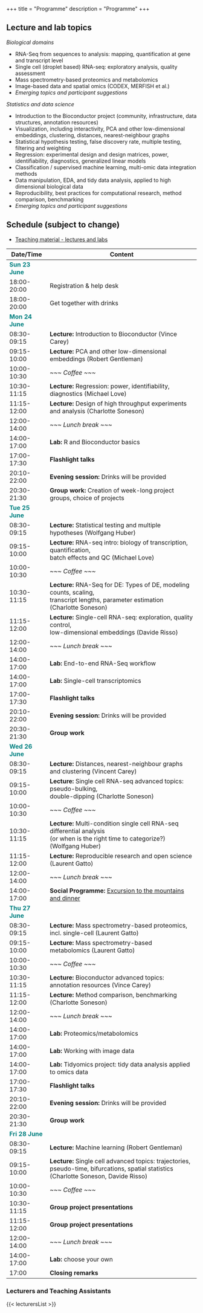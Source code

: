 +++
title = "Programme"
description = "Programme"
+++

## Lecture and lab topics

*Biological domains*

- RNA-Seq from sequences to analysis: mapping, quantification at gene and transcript level
- Single cell (droplet based) RNA-seq: exploratory analysis, quality assessment
- Mass spectrometry-based proteomics and metabolomics
- Image-based data and spatial omics (CODEX, MERFISH et al.)
- *Emerging topics and participant suggestions*

*Statistics and data science*

- Introduction to the Bioconductor project (community, infrastructure, data structures, annotation resources)
- Visualization, including interactivity, PCA and other low-dimensional embeddings, clustering, distances, nearest-neighbour graphs
- Statistical hypothesis testing, false discovery rate, multiple testing, filtering and weighting
- Regression: experimental design and design matrices, power, identifiability, diagnostics, generalized linear models
- Classification / supervised machine learning, multi-omic data integration methods
- Data manipulation, EDA, and tidy data analysis, applied to high dimensional biological data
- Reproducibility, best practices for computational research, method comparison, benchmarking
- *Emerging topics and participant suggestions*

## Schedule (subject to change)

* [Teaching material - lectures and labs](https://github.com/Bioconductor/CSAMA)

| Date/Time   | Content |
|-------------|---------|
| <font color="teal">**Sun 23 June**</font> | | <!-- Sunday -->
| 18:00-20:00 | Registration & help desk |
| 18:00-20:00 | Get together with drinks |
| <font color="teal">**Mon 24 June**</font> | | <!-- Monday -->
| 08:30-09:15 | **Lecture:** Introduction to Bioconductor (Vince Carey) |
| 09:15-10:00 | **Lecture:** PCA and other low-dimensional embeddings (Robert Gentleman) |
| 10:00-10:30 | *~~~ Coffee ~~~* |
| 10:30-11:15 | **Lecture:** Regression: power, identifiability, diagnostics (Michael Love) |
| 11:15-12:00 | **Lecture:** Design of high throughput experiments and analysis (Charlotte Soneson) |
| 12:00-14:00 | *~~~ Lunch break ~~~* |
| 14:00-17:00 | **Lab:** R and Bioconductor basics |
| 17:00-17:30 | **Flashlight talks** |
| 20:10-22:00 | **Evening session:** Drinks will be provided |
| 20:30-21:30 |	**Group work:** Creation of week-long project groups, choice of projects |
| <font color="teal">**Tue 25 June**</font> | | <!-- Tuesday -->
| 08:30-09:15 | **Lecture:** Statistical testing and multiple hypotheses (Wolfgang Huber) |
| 09:15-10:00 | **Lecture:** RNA-seq intro: biology of transcription, quantification, <br/> batch effects and QC (Michael Love) |
| 10:00-10:30 | *~~~ Coffee ~~~* |
| 10:30-11:15 | **Lecture:** RNA-Seq for DE: Types of DE, modeling counts, scaling, <br/> transcript lengths, parameter estimation (Charlotte Soneson) |
| 11:15-12:00 | **Lecture:** Single-cell RNA-seq: exploration, quality control, <br/> low-dimensional embeddings (Davide Risso) |
| 12:00-14:00 | *~~~ Lunch break ~~~* |
| 14:00-17:00 | **Lab:** End-to-end RNA-Seq workflow |
| 14:00-17:00 | **Lab:** Single-cell transcriptomics |
| 17:00-17:30 | **Flashlight talks** |
| 20:10-22:00 | **Evening session:** Drinks will be provided |
| 20:30-21:30 |	**Group work** |
| <font color="teal">**Wed 26 June**</font> | | <!-- Wednesday -->
| 08:30-09:15 | **Lecture:** Distances, nearest-neighbour graphs and clustering (Vincent Carey) |
| 09:15-10:00 | **Lecture:** Single cell RNA-seq advanced topics: pseudo-bulking, <br/> double-dipping (Charlotte Soneson) |
| 10:00-10:30 | *~~~ Coffee ~~~* |
| 10:30-11:15 | **Lecture:** Multi-condition single cell RNA-seq differential analysis<br/> (or when is the right time to categorize?) (Wolfgang Huber) |
| 11:15-12:00 | **Lecture:** Reproducible research and open science (Laurent Gatto) |
| 12:00-14:00 | *~~~ Lunch break ~~~* |
| 14:00-17:00 | **Social Programme:** [Excursion to the mountains and dinner](about/#social) |
| <font color="teal">**Thu 27 June**</font> | | <!-- Thursday -->
| 08:30-09:15 | **Lecture:** Mass spectrometry-based proteomics, incl. single-cell (Laurent Gatto) |
| 09:15-10:00 | **Lecture:** Mass spectrometry-based metabolomics (Laurent Gatto) |
| 10:00-10:30 | *~~~ Coffee ~~~* |
| 10:30-11:15 | **Lecture:** Bioconductor advanced topics: annotation resources (Vince Carey) |
| 11:15-12:00 | **Lecture:** Method comparison, benchmarking (Charlotte Soneson) |
| 12:00-14:00 | *~~~ Lunch break ~~~* |
| 14:00-17:00 | **Lab:** Proteomics/metabolomics |
| 14:00-17:00 | **Lab:** Working with image data |
| 14:00-17:00 | **Lab:** Tidyomics project: tidy data analysis applied to omics data |
| 17:00-17:30 | **Flashlight talks** |
| 20:10-22:00 | **Evening session:** Drinks will be provided |
| 20:30-21:30 |	**Group work** |
| <font color="teal">**Fri 28 June**</font> | | <!-- Friday -->
| 08:30-09:15 | **Lecture:** Machine learning (Robert Gentleman) |
| 09:15-10:00 | **Lecture:** Single cell advanced topics: trajectories, <br/> pseudo-time, bifurcations, spatial statistics (Charlotte Soneson, Davide Risso) |
| 10:00-10:30 | *~~~ Coffee ~~~* |
| 10:30-11:15 | **Group project presentations** |
| 11:15-12:00 | **Group project presentations** |
| 12:00-14:00 | *~~~ Lunch break ~~~* |
| 14:00-17:00 | **Lab:** choose your own |
| 17:00 | **Closing remarks** |

### Lecturers and Teaching Assistants

{{< lecturersList >}}

